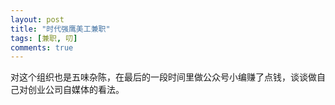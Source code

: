 ```yaml
---
layout: post
title: "时代强鹰美工兼职"
tags: [兼职, 叨]
comments: true
---
```


对这个组织也是五味杂陈，在最后的一段时间里做公众号小编赚了点钱，谈谈做自己对创业公司自媒体的看法。